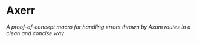 # Axerr

*A proof-of-concept macro for handling errors thrown by Axum routes in a clean and concise way*
